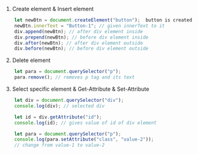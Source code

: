 1. Create element & Insert element 
```js
    let newBtn = document.createElement("button");  button is created 
    newBtn.innerText = "Button-1"; // given innerText to it
    div.append(newBtn); // after div element inside 
    div.prepend(newBtn); // before div element inside
    div.after(newBtn); // after div element outside
    div.before(newBtn); // before div element outside
```

2. Delete element
```js
    let para = document.querySelector("p");
    para.remove(); // removes p tag and its text
```

3. Select specific element & Get-Attribute & Set-Attribute
```js
    let div = document.querySelector("div"); 
    console.log(div); // selected div 

    let id = div.getAttribute("id");
    console.log(id); // gives value of id of div element

    let para = document.querySelector("p");
    console.log(para.setAttribute("class", "value-2"));
    // change from value-1 to value-2
```